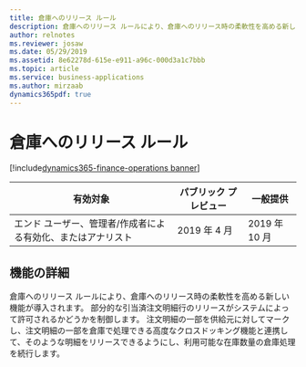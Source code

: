 ```yaml
---
title: 倉庫へのリリース ルール
description: 倉庫へのリリース ルールにより、倉庫へのリリース時の柔軟性を高める新しい機能が導入されます。 部分的な引当済注文明細行のリリースがシステムによって許可されるかどうかを制御します。
author: relnotes
ms.reviewer: josaw
ms.date: 05/29/2019
ms.assetid: 8e62278d-615e-e911-a96c-000d3a1c7bbb
ms.topic: article
ms.service: business-applications
ms.author: mirzaab
dynamics365pdf: true
---
```

# 倉庫へのリリース ルール
[!include[dynamics365-finance-operations banner](../includes/dynamics365-finance-operations.md)]

| 有効対象    |  パブリック プレビュー | 一般提供 | 
| ---------- | ---------- |---------- |
|エンド ユーザー、管理者/作成者による有効化、またはアナリスト|2019 年 4 月| 2019 年 10 月|






## 機能の詳細
<!--feature detail start -->
倉庫へのリリース ルールにより、倉庫へのリリース時の柔軟性を高める新しい機能が導入されます。 部分的な引当済注文明細行のリリースがシステムによって許可されるかどうかを制御します。 注文明細の一部を供給元に対してマークし、注文明細の一部を倉庫で処理できる高度なクロスドッキング機能と連携して、そのような明細をリリースできるようにし、利用可能な在庫数量の倉庫処理を続行します。
<!--feature detail end -->










